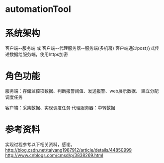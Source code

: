 # automationTool
# 系统架构
客户端--服务端 或 客户端--代理服务器--服务端(多机房)
客户端通过post方式传递数据给服务端，使用https加密

# 角色功能
服务端：存储监控项数据、判断报警阈值、发送报警、web展示数据、
建立分配调度任务

客户端：采集数据、实现调度任务
代理服务器：中转数据



# 参考资料
实现过程参考以下相关资料，感谢。
http://blog.csdn.net/taiyang1987912/article/details/44850999
http://www.cnblogs.com/cmsd/p/3838269.html